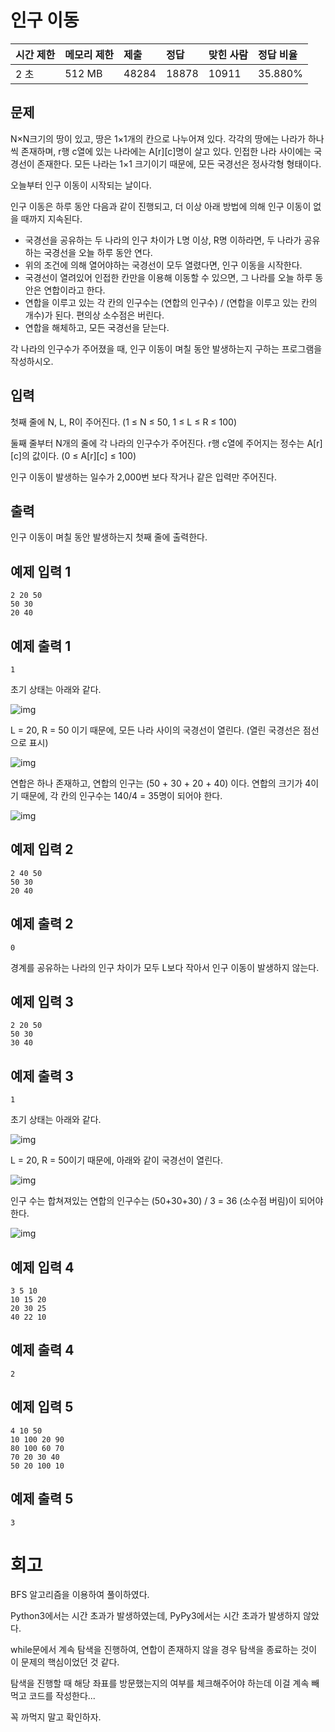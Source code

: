 # 인구 이동

| 시간 제한 | 메모리 제한 | 제출  | 정답  | 맞힌 사람 | 정답 비율 |
| :-------- | :---------- | :---- | :---- | :-------- | :-------- |
| 2 초      | 512 MB      | 48284 | 18878 | 10911     | 35.880%   |

## 문제

N×N크기의 땅이 있고, 땅은 1×1개의 칸으로 나누어져 있다. 각각의 땅에는 나라가 하나씩 존재하며, r행 c열에 있는 나라에는 A[r][c]명이 살고 있다. 인접한 나라 사이에는 국경선이 존재한다. 모든 나라는 1×1 크기이기 때문에, 모든 국경선은 정사각형 형태이다.

오늘부터 인구 이동이 시작되는 날이다.

인구 이동은 하루 동안 다음과 같이 진행되고, 더 이상 아래 방법에 의해 인구 이동이 없을 때까지 지속된다.

- 국경선을 공유하는 두 나라의 인구 차이가 L명 이상, R명 이하라면, 두 나라가 공유하는 국경선을 오늘 하루 동안 연다.
- 위의 조건에 의해 열어야하는 국경선이 모두 열렸다면, 인구 이동을 시작한다.
- 국경선이 열려있어 인접한 칸만을 이용해 이동할 수 있으면, 그 나라를 오늘 하루 동안은 연합이라고 한다.
- 연합을 이루고 있는 각 칸의 인구수는 (연합의 인구수) / (연합을 이루고 있는 칸의 개수)가 된다. 편의상 소수점은 버린다.
- 연합을 해체하고, 모든 국경선을 닫는다.

각 나라의 인구수가 주어졌을 때, 인구 이동이 며칠 동안 발생하는지 구하는 프로그램을 작성하시오.

## 입력

첫째 줄에 N, L, R이 주어진다. (1 ≤ N ≤ 50, 1 ≤ L ≤ R ≤ 100)

둘째 줄부터 N개의 줄에 각 나라의 인구수가 주어진다. r행 c열에 주어지는 정수는 A[r][c]의 값이다. (0 ≤ A[r][c] ≤ 100)

인구 이동이 발생하는 일수가 2,000번 보다 작거나 같은 입력만 주어진다.

## 출력

인구 이동이 며칠 동안 발생하는지 첫째 줄에 출력한다.

## 예제 입력 1

```
2 20 50
50 30
20 40
```

## 예제 출력 1

```
1
```

초기 상태는 아래와 같다.

![img](https://upload.acmicpc.net/2993ef69-f57e-4d46-a9b3-eb3a05612dc7/-/preview/)

L = 20, R = 50 이기 때문에, 모든 나라 사이의 국경선이 열린다. (열린 국경선은 점선으로 표시)

![img](https://upload.acmicpc.net/3e73073e-b68e-478b-90fd-f158f44863b7/-/preview/)

연합은 하나 존재하고, 연합의 인구는 (50 + 30 + 20 + 40) 이다. 연합의 크기가 4이기 때문에, 각 칸의 인구수는 140/4 = 35명이 되어야 한다.

![img](https://upload.acmicpc.net/78951cb1-213d-416b-a64d-fb80697af36a/-/preview/)

## 예제 입력 2

```
2 40 50
50 30
20 40
```

## 예제 출력 2

```
0
```

경계를 공유하는 나라의 인구 차이가 모두 L보다 작아서 인구 이동이 발생하지 않는다.

## 예제 입력 3

```
2 20 50
50 30
30 40
```

## 예제 출력 3

```
1
```

초기 상태는 아래와 같다.

![img](https://upload.acmicpc.net/c70d5726-35d0-4af8-96f7-f01371db935f/-/preview/)

L = 20, R = 50이기 때문에, 아래와 같이 국경선이 열린다.

![img](https://upload.acmicpc.net/eff2e0d7-3b05-4b4d-88d6-4fc56fd946c6/-/preview/)

인구 수는 합쳐져있는 연합의 인구수는 (50+30+30) / 3 = 36 (소수점 버림)이 되어야 한다.

![img](https://upload.acmicpc.net/c54b09bd-7b13-4f41-9c80-271497c3239e/-/preview/)

## 예제 입력 4

```
3 5 10
10 15 20
20 30 25
40 22 10
```

## 예제 출력 4

```
2
```

## 예제 입력 5

```
4 10 50
10 100 20 90
80 100 60 70
70 20 30 40
50 20 100 10
```

## 예제 출력 5

```
3
```

# 회고

BFS 알고리즘을 이용하여 풀이하였다.

Python3에서는 시간 초과가 발생하였는데, PyPy3에서는 시간 초과가 발생하지 않았다.

while문에서 계속 탐색을 진행하여, 연합이 존재하지 않을 경우 탐색을 종료하는 것이 이 문제의 핵심이었던 것 같다.

탐색을 진행할 때 해당 좌표를 방문했는지의 여부를 체크해주어야 하는데 이걸 계속 빼먹고 코드를 작성한다...

꼭 까먹지 말고 확인하자.
